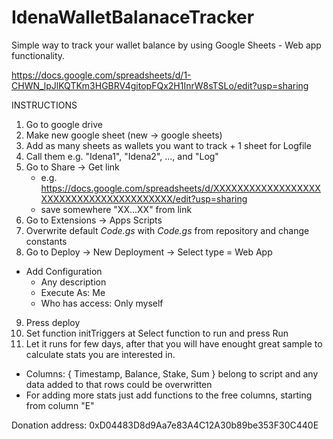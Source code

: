# IdenaWalletBalanaceTracker
Simple way to track your wallet balance by using Google Sheets - Web app functionality.

https://docs.google.com/spreadsheets/d/1-CHWN_lpJlKQTKm3HGBRV4gitopFQx2H1InrW8sTSLo/edit?usp=sharing

INSTRUCTIONS

1. Go to google drive
2. Make new google sheet (new -> google sheets)
3. Add as many sheets as wallets you want to track + 1 sheet for Logfile
4. Call them e.g. "Idena1", "Idena2", ..., and "Log"
5. Go to Share -> Get link
    - e.g. https://docs.google.com/spreadsheets/d/XXXXXXXXXXXXXXXXXXXXXXXXXXXXXXXXXXXXXXXX/edit?usp=sharing
    - save somewhere "XX...XX" from link
6. Go to Extensions -> Apps Scripts
7. Overwrite default *Code.gs* with *Code.gs* from repository and change constants
8. Go to Deploy -> New Deployment -> Select type = Web App
  - Add Configuration
    - Any description
    - Execute As: Me
    - Who has access: Only myself  
9. Press deploy
10. Set function initTriggers at Select function to run and press Run
11. Let it runs for few days, after that you will have enought great sample to calculate stats you are interested in.
  - Columns: { Timestamp, Balance, Stake, Sum } belong to script and any data added to that rows could be overwritten
  - For adding more stats just add functions to the free columns, starting from column "E"
 
Donation address: 0xD04483D8d9Aa7e83A4C12A30b89be353F30C440E
